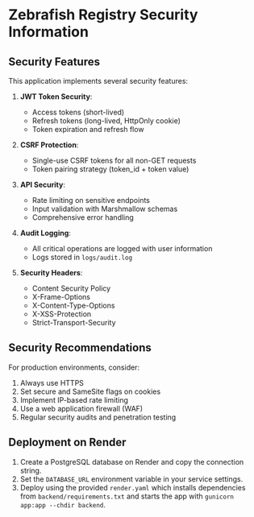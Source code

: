 # Zebrafish Registry Security Information

## Security Features

This application implements several security features:

1. **JWT Token Security**:
   - Access tokens (short-lived)
   - Refresh tokens (long-lived, HttpOnly cookie)
   - Token expiration and refresh flow

2. **CSRF Protection**:
   - Single-use CSRF tokens for all non-GET requests
   - Token pairing strategy (token_id + token value)

3. **API Security**:
   - Rate limiting on sensitive endpoints
   - Input validation with Marshmallow schemas
   - Comprehensive error handling

4. **Audit Logging**:
   - All critical operations are logged with user information
   - Logs stored in `logs/audit.log`

5. **Security Headers**:
   - Content Security Policy
   - X-Frame-Options
   - X-Content-Type-Options
   - X-XSS-Protection
   - Strict-Transport-Security

## Security Recommendations

For production environments, consider:

1. Always use HTTPS
2. Set secure and SameSite flags on cookies
3. Implement IP-based rate limiting
4. Use a web application firewall (WAF)
5. Regular security audits and penetration testing
## Deployment on Render

1. Create a PostgreSQL database on Render and copy the connection string.
2. Set the `DATABASE_URL` environment variable in your service settings.
3. Deploy using the provided `render.yaml` which installs dependencies from `backend/requirements.txt` and starts the app with `gunicorn app:app --chdir backend`.
